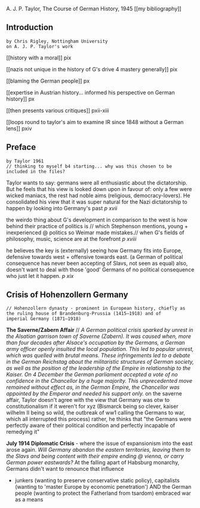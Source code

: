 A. J. P. Taylor, The Course of German History, 1945
[[my bibliography]]

## Introduction
	by Chris Rigley, Nottingham University
	on A. J. P. Taylor's work

[[history with a moral]] pix

[[nazis not unique in the history of G's drive 4 mastery generally]] pix

[[blaming the German people]] px

[[expertise in Austrian history... informed his perspective on German history]] px

[[then presents various critiques]] pxii-xiii

[[loops round to taylor's aim to examine IR since 1848 without a German lens]] pxiv

## Preface
	by Taylor 1961
	// thinking to myself b4 starting... why was this chosen to be included in the files?

Taylor wants to say: germans were all enthusiastic about the dictatorship. But he feels that his view is looked down upon in favour of: only a few were wicked maniacs, the rest had noble aims (religious, democracy-lovers).
He consolidated his view that it was super natural for the Nazi dictatorship to happen by looking into Germany's past *p xvii*

the weirdo thing about G's development in comparison to the west is how behind their practice of politics is // which Stephenson mentions, young + inexperienced @ politics so Weimar made mistakes.// when G's fields of philosophy, music, science are at the forefront *p xviii*

he believes the key is (externally) seeing how Germany fits into Europe, defensive towards west + offensive towards east. (a German of political consequence has never been accepting of Slavs, not seen as equal)
	also, doesn't want to deal with those 'good' Germans of no political consequence who just let it happen. *p xix*

## Crisis of Hohenzollern Germany
	// Hohenzollern dynasty - prominent in European history, chiefly as the ruling house of Brandenburg-Prussia (1415–1918) and of imperial Germany (1871–1918)


__The Saverne/Zabern Affair__ 
		// *A German political crisis sparked by unrest in the Alsatian garrison town of Saverne (Zabern). It was caused when, more than four decades after Alsace's occupation by the Germans, a German army officer openly insulted the local population. This led to popular unrest, which was quelled with brutal means. These infringements led to a debate in the German Reichstag about the militaristic structures of German society, as well as the position of the leadership of the Empire in relationship to the Kaiser. On 4 December the German parliament accepted a vote of no confidence in the Chancellor by a huge majority. This unprecedented move remained without effect as, in the German Empire, the Chancellor was appointed by the Emperor and needed his support only.*
on the saverne affair, Taylor doesn't agree with the view that Germany was otw to constitutionalism if it weren't for xyz (Bismarck being so clever, kaiser wilhelm II being so wild, the outbreak of ww1 calling the Germans to war, which all interrupted this process)
	rather, he thinks that "the Germans were perfectly aware of their political condition and perfectly incapable of remedying it"


__July 1914 Diplomatic Crisis__ - where the issue of expansionism into the east arose again. 
*Will Germany abandon the eastern territories, leaving them to the Slavs and being content with their empire ending @ vienna, or carry German power eastwards?* At the falling apart of Habsburg monarchy, Germans didn't want to renounce that influence 
- junkers (wanting to preserve conservative static policy), capitalists (wanting to 'master Europe by economic penetration') AND the German people (wanting to protect the Fatherland from tsardom) embraced war as a means
